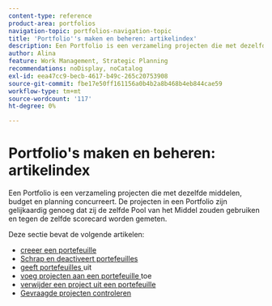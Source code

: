 ```yaml
---
content-type: reference
product-area: portfolios
navigation-topic: portfolios-navigation-topic
title: 'Portfolio''s maken en beheren: artikelindex'
description: Een Portfolio is een verzameling projecten die met dezelfde middelen, budget en planning concurreert. De projecten in een Portfolio zijn gelijkaardig genoeg dat zij de zelfde Pool van het Middel zouden gebruiken en tegen de zelfde scorecard worden gemeten.
author: Alina
feature: Work Management, Strategic Planning
recommendations: noDisplay, noCatalog
exl-id: eea47cc9-becb-4617-b49c-265c20753908
source-git-commit: fbe17e50ff161156a0b4b2a8b468b4eb844cae59
workflow-type: tm+mt
source-wordcount: '117'
ht-degree: 0%

---
```


# Portfolio&#39;s maken en beheren: artikelindex

<!--Audited: 08/2025-->

Een Portfolio is een verzameling projecten die met dezelfde middelen, budget en planning concurreert. De projecten in een Portfolio zijn gelijkaardig genoeg dat zij de zelfde Pool van het Middel zouden gebruiken en tegen de zelfde scorecard worden gemeten.

Deze sectie bevat de volgende artikelen:

* [ creeer een portefeuille ](../../../manage-work/portfolios/create-and-manage-portfolios/create-portfolios.md)
* [ Schrap en deactiveert portefeuilles ](../../../manage-work/portfolios/create-and-manage-portfolios/delete-deactivate-portfolios.md)
* [ geeft portefeuilles ](../../../manage-work/portfolios/create-and-manage-portfolios/edit-portfolios.md) uit
* [ voeg projecten aan een portefeuille ](../../../manage-work/portfolios/create-and-manage-portfolios/add-projects-to-portfolios.md) toe
* [ verwijder een project uit een portefeuille ](../../../manage-work/portfolios/create-and-manage-portfolios/remove-project-from-portfolio.md)
* [Gevraagde projecten controleren](../../../manage-work/portfolios/create-and-manage-portfolios/review-requested-projects.md)

